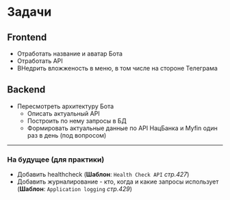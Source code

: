 # Задачи

## Frontend

* Отработать название и аватар Бота
* Отработать API
* ВНедрить вложженость в меню, в том числе на стороне Телеграма

## Backend

* Пересмотреть архитектуру Бота
  * Описать актуальный API
  * Построить по нему запросы в БД
  * Формировать актуальные данные по API НацБанка и Myfin один раз в день (под вопросом)
  
****

### На будущее (для практики)

* Добавить healthcheck (**Шаблон**: `Health Check API` *стр.427*)
* Добавить журналирование - кто, когда и какие запросы использует (**Шаблон**: `Application logging` *стр.429*)
